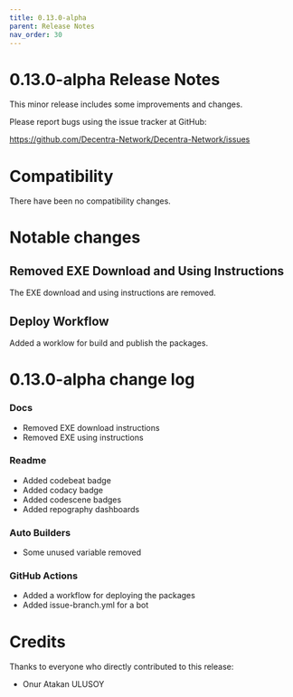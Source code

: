 ```yaml
---
title: 0.13.0-alpha
parent: Release Notes
nav_order: 30
---
```


# 0.13.0-alpha Release Notes

This minor release includes some improvements and changes.

Please report bugs using the issue tracker at GitHub:

<https://github.com/Decentra-Network/Decentra-Network/issues>

# Compatibility

There have been no compatibility changes.

# Notable changes

## Removed EXE Download and Using Instructions

The EXE download and using instructions are removed.

## Deploy Workflow

Added a worklow for build and publish the packages.

# 0.13.0-alpha change log

### Docs

- Removed EXE download instructions
- Removed EXE using instructions

### Readme

- Added codebeat badge
- Added codacy badge
- Added codescene badges
- Added repography dashboards

### Auto Builders

- Some unused variable removed

### GitHub Actions

- Added a workflow for deploying the packages
- Added issue-branch.yml for a bot

# Credits

Thanks to everyone who directly contributed to this release:

- Onur Atakan ULUSOY
